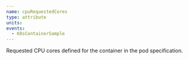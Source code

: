 ```yaml
---
name: cpuRequestedCores
type: attribute
units:
events:
  - K8sContainerSample
---
```


Requested CPU cores defined for the container in the pod specification.
